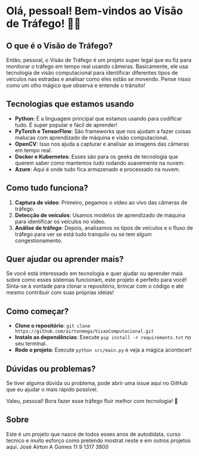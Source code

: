 # Olá, pessoal! Bem-vindos ao Visão de Tráfego! 🚗👋

## O que é o Visão de Tráfego?
Então, pessoal, o Visão de Tráfego é um projeto super legal que eu fiz para monitorar o tráfego em tempo real usando câmeras. Basicamente, ele usa tecnologia de visão computacional para identificar diferentes tipos de veículos nas estradas e analisar como eles estão se movendo. Pense nisso como um olho mágico que observa e entende o trânsito!

## Tecnologias que estamos usando
- **Python**: É a linguagem principal que estamos usando para codificar tudo. É super popular e fácil de aprender!
- **PyTorch e TensorFlow**: São frameworks que nos ajudam a fazer coisas malucas com aprendizado de máquina e visão computacional.
- **OpenCV**: Isso nos ajuda a capturar e analisar as imagens das câmeras em tempo real.
- **Docker e Kubernetes**: Esses são para os geeks de tecnologia que querem saber como mantemos tudo rodando suavemente na nuvem.
- **Azure**: Aqui é onde tudo fica armazenado e processado na nuvem.

## Como tudo funciona?
1. **Captura de vídeo**: Primeiro, pegamos o vídeo ao vivo das câmeras de tráfego.
2. **Detecção de veículos**: Usamos modelos de aprendizado de máquina para identificar os veículos no vídeo.
3. **Análise de tráfego**: Depois, analisamos os tipos de veículos e o fluxo de tráfego para ver se está tudo tranquilo ou se tem algum congestionamento.

## Quer ajudar ou aprender mais?
Se você está interessado em tecnologia e quer ajudar ou aprender mais sobre como esses sistemas funcionam, este projeto é perfeito para você! Sinta-se à vontade para clonar o repositório, brincar com o código e até mesmo contribuir com suas próprias ideias!

## Como começar?
- **Clone o repositório**: `git clone https://github.com/airtonmega/VisaoComputacional.git`
- **Instale as dependências**: Execute `pip install -r requirements.txt` no seu terminal.
- **Rode o projeto**: Execute `python src/main.py` e veja a mágica acontecer!

## Dúvidas ou problemas?
Se tiver alguma dúvida ou problema, pode abrir uma issue aqui no GitHub que eu ajudar o mais rápido possível.

Valeu, pessoal! Bora fazer esse tráfego fluir melhor com tecnologia! 🚀



## Sobre
Este é um projeto que nasce de todos esses anos de autodidata, curso tecnico e muito esforço como pretendo mostrat neste e em outros projetos aqui.
José Airton A Gomes
11 9 1317 3900


